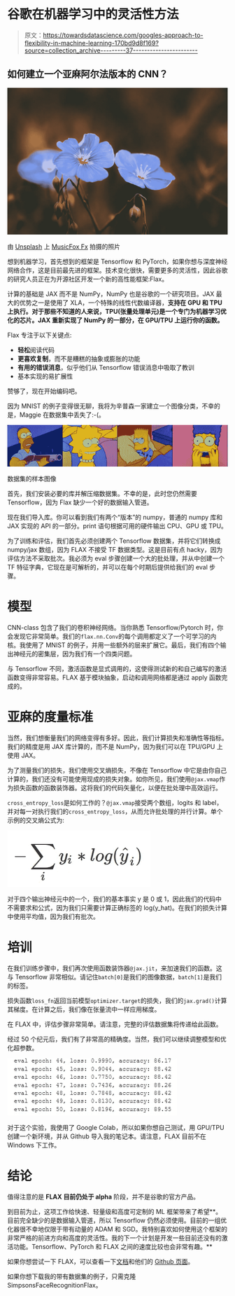 # 谷歌在机器学习中的灵活性方法

> 原文：<https://towardsdatascience.com/googles-approach-to-flexibility-in-machine-learning-170bd9d8f169?source=collection_archive---------37----------------------->

## 如何建立一个亚麻阿尔法版本的 CNN？

![](img/6f43b08fc57709ee5f9f489cf802a0a0.png)

由 [Unsplash](https://unsplash.com/collections/8762704/flax?utm_source=unsplash&utm_medium=referral&utm_content=creditCopyText) 上 [MusicFox Fx](https://unsplash.com/@musicfox?utm_source=unsplash&utm_medium=referral&utm_content=creditCopyText) 拍摄的照片

想到机器学习，首先想到的框架是 Tensorflow 和 PyTorch，如果你想与深度神经网络合作，这是目前最先进的框架。技术变化很快，需要更多的灵活性，因此谷歌的研究人员正在为开源社区开发一个新的高性能框架:Flax。

计算的基础是 JAX 而不是 NumPy，NumPy 也是谷歌的一个研究项目。JAX 最大的优势之一是使用了 XLA，一个特殊的线性代数编译器，**支持在 GPU 和 TPU 上执行。对于那些不知道的人来说，TPU(张量处理单元)是一个专门为机器学习优化的芯片。JAX 重新实现了 NumPy 的一部分，在 GPU/TPU 上运行你的函数。**

Flax 专注于以下关键点:

*   **轻松**阅读代码
*   **更喜欢复制**，而不是糟糕的抽象或膨胀的功能
*   **有用的错误消息**，似乎他们从 Tensorflow 错误消息中吸取了教训
*   基本实现的易扩展性

赞够了，现在开始编码吧。

因为 MNIST 的例子变得很无聊，我将为辛普森一家建立一个图像分类，不幸的是，Maggie 在数据集中丢失了:-(。

![](img/c87f0b7f24ca113818cfd1b64d1ef006.png)

数据集的样本图像

首先，我们安装必要的库并解压缩数据集。不幸的是，此时您仍然需要 Tensorflow，因为 Flax 缺少一个好的数据输入管道。

现在我们导入库。你可以看到我们有两个“版本”的 numpy，普通的 numpy 库和 JAX 实现的 API 的一部分。print 语句根据可用的硬件输出 CPU、GPU 或 TPU。

为了训练和评估，我们首先必须创建两个 Tensorflow 数据集，并将它们转换成 numpy/jax 数组，因为 FLAX 不接受 TF 数据类型。这是目前有点 hacky，因为评估方法不采取批次。我必须为 eval 步骤创建一个大的批处理，并从中创建一个 TF 特征字典，它现在是可解析的，并可以在每个时期后提供给我们的 eval 步骤。

# 模型

CNN-class 包含了我们的卷积神经网络。当你熟悉 Tensorflow/Pytorch 时，你会发现它非常简单。我们的`flax.nn.Conv`的每个调用都定义了一个可学习的内核。我使用了 MNIST 的例子，并用一些额外的层来扩展它。最后，我们有四个输出神经元的密集层，因为我们有一个四类问题。

与 Tensorflow 不同，激活函数是显式调用的，这使得测试新的和自己编写的激活函数变得非常容易。FLAX 基于模块抽象，启动和调用网络都是通过 apply 函数完成的。

# 亚麻的度量标准

当然，我们想衡量我们的网络变得有多好。因此，我们计算损失和准确性等指标。我们的精度是用 JAX 库计算的，而不是 NumPy，因为我们可以在 TPU/GPU 上使用 JAX。

为了测量我们的损失，我们使用交叉熵损失，不像在 Tensorflow 中它是由你自己计算的，我们还没有可能使用现成的损失对象。如你所见，我们使用`@jax.vmap`作为损失函数的函数装饰器。这将我们的代码矢量化，以便在批处理中高效运行。

`cross_entropy_loss`是如何工作的？`@jax.vmap`接受两个数组，logits 和 label，并对每一对执行我们的`cross_entropy_loss`，从而允许批处理的并行计算。单个示例的交叉熵公式为:

![](img/ea906f405bf9f519cc125191ebdef224.png)

对于四个输出神经元中的一个，我们的基本事实 y 是 0 或 1，因此我们的代码中不需要求和公式，因为我们只需要计算正确标签的 log(y_hat)。在我们的损失计算中使用平均值，因为我们有批次。

# **培训**

在我们训练步骤中，我们再次使用函数装饰器`@jax.jit`，来加速我们的函数。这与 Tensorflow 非常相似。请记住`batch[0]`是我们的图像数据，`batch[1]`是我们的标签。

损失函数`loss_fn`返回当前模型`optimizer.target`的损失，我们的`jax.grad()`计算其梯度。在计算之后，我们像在张量流中一样应用梯度。

在 FLAX 中，评估步骤非常简单。请注意，完整的评估数据集将传递给此函数。

经过 50 个纪元后，我们有了非常高的精确度。当然，我们可以继续调整模型和优化超参数。

![](img/841adf1dbbaf6a4a82d80a81688abe0f.png)

对于这个实验，我使用了 Google Colab，所以如果你想自己测试，用 GPU/TPU 创建一个新环境，并从 Github 导入我的笔记本。请注意，FLAX 目前不在 Windows 下工作。

# 结论

值得注意的是 **FLAX 目前仍处于 alpha** 阶段，并不是谷歌的官方产品。

到目前为止，这项工作给快速、轻量级和高度可定制的 ML 框架带来了希望**。目前完全缺少的是数据输入管道，所以 Tensorflow 仍然必须使用。目前的一组优化器很不幸地仅限于带有动量的 ADAM 和 SGD。我特别喜欢如何使用这个框架的非常严格的前进方向和高度的灵活性。我的下一个计划是开发一些目前还没有的激活功能。Tensorflow、PyTorch 和 FLAX 之间的速度比较也会非常有趣。**

如果你想尝试一下 FLAX，可以查看一下[文档](https://flax.readthedocs.io/en/latest/notebooks/flax_intro.html)和他们的 [Github 页面](https://github.com/google/flax/tree/prerelease)。

如果你想下载我的带有数据集的例子，只需克隆 SimpsonsFaceRecognitionFlax。